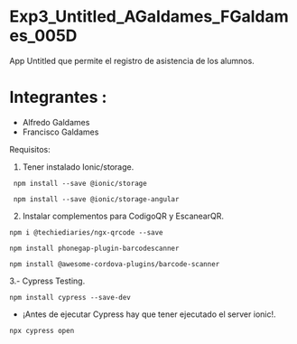 # Exp3_Untitled_AGaldames_FGaldames_005D

  App Untitled que permite el registro de asistencia de los alumnos.

# Integrantes :

* Alfredo Galdames
* Francisco Galdames

Requisitos:

1. Tener instalado Ionic/storage.

```
 npm install --save @ionic/storage
```

```
 npm install --save @ionic/storage-angular 
```

2. Instalar complementos para CodigoQR y EscanearQR.

```
npm i @techiediaries/ngx-qrcode --save
```

```
npm install phonegap-plugin-barcodescanner
```

```
npm install @awesome-cordova-plugins/barcode-scanner
```

3.- Cypress Testing.

```
npm install cypress --save-dev
```

- ¡Antes de ejecutar Cypress hay que tener ejecutado el server ionic!.

```
npx cypress open
```
